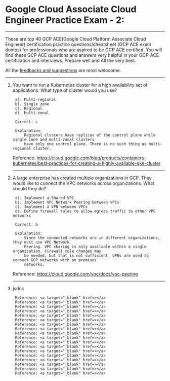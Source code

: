 # Google Cloud Associate Cloud Engineer Practice Exam - 2: 
---
These are top 40 GCP ACE(Google Cloud Platform Associate Cloud Engineer) certification practice questions/cheatsheet (GCP ACE exam dumps) for professionals who are aspired to be GCP ACE certified. You will find these GCP ACE questions and answers very helpful in your GCP-ACE certification and interviews. Prepare well and All the very best.
<br>

  All the [feedbacks and suggestions](https://nightwolf.in/contribute/) are most welocome.

---

1. You want to run a Kubernetes cluster for a high availability set of applications. What type of cluster would you use?

        a). Multi-regional
        b). Single zone
        c). Regional
        d). Multi-zonal

        Correct: c

        Explanation:
            Regional clusters have replicas of the control plane while single zone and multi-zonal clusters
            have only one control plane. There is no such thing as multi-regional cluster.
    Reference: <a target="_blank" href=https://cloud.google.com/blog/products/containers-kubernetes/best-practices-for-creating-a-highly-available-gke-cluster>https://cloud.google.com/blog/products/containers-kubernetes/best-practices-for-creating-a-highly-available-gke-cluster</a>

    ---

2. A large enterprise has created multiple organizations in GCP. They would like to connect
the VPC networks across organizations. What should they do?

        a). Implement a Shared VPC
        b). Implement VPC Network Peering between VPCs
        c). Implement a VPN between VPCs
        d). Define firewall rules to allow egress traffic to other VPC networks

        Correct: b

        Explanation:
            Since the connected networks are in different organizations, they must use VPC Network
            Peering. VPC sharing is only available within a single organization. Firewall rule changes may
            be needed, but that is not sufficient. VPNs are used to connect GCP networks with on premises
            networks.
    Reference: <a target="_blank" href=https://cloud.google.com/vpc/docs/vpc-peering>https://cloud.google.com/vpc/docs/vpc-peering</a>

    ---

3. jsdnc 

        Reference: <a target="_blank" href=></a>
        Reference: <a target="_blank" href=></a>
        Reference: <a target="_blank" href=></a>
        Reference: <a target="_blank" href=></a>
        Reference: <a target="_blank" href=></a>
        Reference: <a target="_blank" href=></a>
        Reference: <a target="_blank" href=></a>
        Reference: <a target="_blank" href=></a>
        Reference: <a target="_blank" href=></a>
        Reference: <a target="_blank" href=></a>
        Reference: <a target="_blank" href=></a>
        Reference: <a target="_blank" href=></a>
        Reference: <a target="_blank" href=></a>
        Reference: <a target="_blank" href=></a>
        Reference: <a target="_blank" href=></a>
        Reference: <a target="_blank" href=></a>
        Reference: <a target="_blank" href=></a>
        Reference: <a target="_blank" href=></a>
